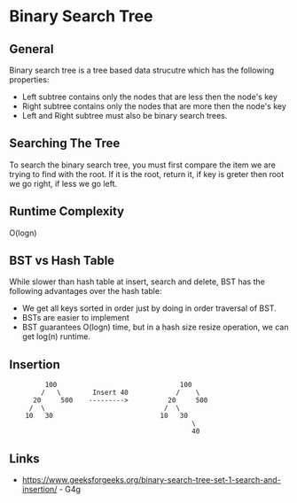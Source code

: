 # Binary Search Tree
## General
Binary search tree is a tree based data strucutre which has the following properties:
* Left subtree contains only the nodes that are less then the node's key
* Right subtree contains only the nodes that are more then the node's key
* Left and Right subtree must also be binary search trees.

## Searching The Tree
To search the binary search tree, you must first compare the item we are trying to find with the 
root. If it is the root, return it, if key is greter then root we go right, if less we go left.

## Runtime Complexity
O(logn)

## BST vs Hash Table
While slower than hash table at insert, search and delete, BST has the following advantages over the
hash table:
* We get all keys sorted in order just by doing in order traversal of BST.
* BSTs are easier to implement
* BST guarantees O(logn) time, but in a hash size resize operation, we can get log(n) runtime.

## Insertion
```
         100                               100
        /   \        Insert 40            /    \
      20     500    --------->          20     500 
     /  \                              /  \  
    10   30                           10   30
                                              \   
                                              40
```

## Links
* https://www.geeksforgeeks.org/binary-search-tree-set-1-search-and-insertion/ - G4g